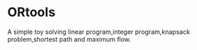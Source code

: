 # ORtools
A simple toy solving linear program,integer program,knapsack problem,shortest path and maximum flow.
